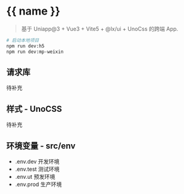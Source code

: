 # {{ name }}

> 基于 Uniapp@3 + Vue3 + Vite5 + @lx/ui + UnoCss 的跨端 App.

```bash
# 启动本地项目
npm run dev:h5
npm run dev:mp-weixin
```

## 请求库

待补充

## 样式 - UnoCSS

待补充

## 环境变量 - src/env

- .env.dev 开发环境
- .env.test 测试环境
- .env.ut 预发环境
- .env.prod 生产环境

